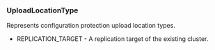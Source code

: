 ### UploadLocationType
Represents configuration protection upload location types.

- REPLICATION_TARGET - A replication target of the existing cluster.
